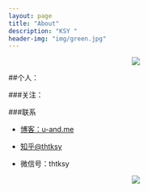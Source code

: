 ```yaml
---
layout: page
title: "About"
description: "KSY "
header-img: "img/green.jpg"
---
```



<center>
    <p><img src="http://img3.imgtn.bdimg.com/it/u=2016443390,1588968235&fm=21&gp=0.jpg" align="center"></p>
</center>

##个人：





###关注：









###联系

- [博客：u-and.me](u-and.me)

- [知乎@thtksy](https://www.zhihu.com/people/thtksy)

- 微信号：thtksy


<center>
    <p><img src="http://img5.imgtn.bdimg.com/it/u=892985907,463254602&fm=21&gp=0.jpg" align="center"></p>
</center>






